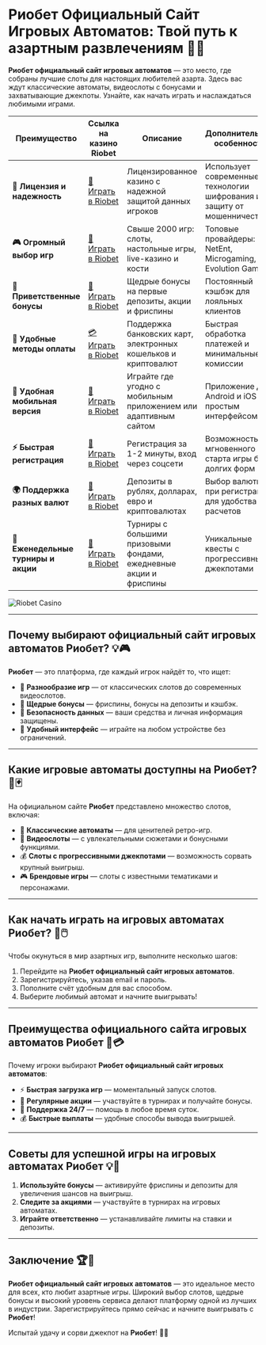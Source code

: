 # Риобет Официальный Сайт Игровых Автоматов: Твой путь к азартным развлечениям 🎰💎

**Риобет официальный сайт игровых автоматов** — это место, где собраны лучшие слоты для настоящих любителей азарта. Здесь вас ждут классические автоматы, видеослоты с бонусами и захватывающие джекпоты. Узнайте, как начать играть и наслаждаться любимыми играми.

| **Преимущество**                      | **Ссылка на казино Riobet**                | **Описание**                                       | **Дополнительные особенности**                     |
|----------------------------------------|--------------------------------------------|--------------------------------------------------|--------------------------------------------------|
| **🎰 Лицензия и надежность**           | [💎 Играть в Riobet](https://brandplay.link/7xBLTPyj) | Лицензированное казино с надежной защитой данных игроков | Использует современные технологии шифрования и защиту от мошенничества |
| **🎮 Огромный выбор игр**              | [🎉 Играть в Riobet](https://brandplay.link/7xBLTPyj) | Свыше 2000 игр: слоты, настольные игры, live-казино и кости | Топовые провайдеры: NetEnt, Microgaming, Evolution Gaming |
| **🎁 Приветственные бонусы**          | [🎯 Играть в Riobet](https://brandplay.link/7xBLTPyj) | Щедрые бонусы на первые депозиты, акции и фриспины | Постоянный кэшбэк для лояльных клиентов |
| **💸 Удобные методы оплаты**           | [💳 Играть в Riobet](https://brandplay.link/7xBLTPyj) | Поддержка банковских карт, электронных кошельков и криптовалют | Быстрая обработка платежей и минимальные комиссии |
| **📱 Удобная мобильная версия**        | [🚀 Играть в Riobet](https://brandplay.link/7xBLTPyj) | Играйте где угодно с мобильным приложением или адаптивным сайтом | Приложение для Android и iOS с простым интерфейсом |
| **⚡ Быстрая регистрация**             | [🔑 Играть в Riobet](https://brandplay.link/7xBLTPyj) | Регистрация за 1-2 минуты, вход через соцсети | Возможность мгновенного старта игры без долгих форм |
| **🌍 Поддержка разных валют**          | [💸 Играть в Riobet](https://brandplay.link/7xBLTPyj) | Депозиты в рублях, долларах, евро и криптовалютах | Выбор валюты при регистрации для удобства расчетов |
| **🏅 Еженедельные турниры и акции**    | [🎲 Играть в Riobet](https://brandplay.link/7xBLTPyj) | Турниры с большими призовыми фондами, ежедневные акции и фриспины | Уникальные квесты с прогрессивными джекпотами |

![Riobet Casino](https://www.bragazeta.ru/wp-content/uploads/2023/06/riobet1.webp)

---

## Почему выбирают официальный сайт игровых автоматов Риобет? 💡🎮

**Риобет** — это платформа, где каждый игрок найдёт то, что ищет:

- 🎰 **Разнообразие игр** — от классических слотов до современных видеослотов.
- 🎁 **Щедрые бонусы** — фриспины, бонусы на депозиты и кэшбэк.
- 🔐 **Безопасность данных** — ваши средства и личная информация защищены.
- 📱 **Удобный интерфейс** — играйте на любом устройстве без ограничений.

---

## Какие игровые автоматы доступны на Риобет? 🎡🃏

На официальном сайте **Риобет** представлено множество слотов, включая:

- 🌟 **Классические автоматы** — для ценителей ретро-игр.
- 🎥 **Видеослоты** — с увлекательными сюжетами и бонусными функциями.
- 💰 **Слоты с прогрессивными джекпотами** — возможность сорвать крупный выигрыш.
- 🎮 **Брендовые игры** — слоты с известными тематиками и персонажами.

---

## Как начать играть на игровых автоматах Риобет? 🚀🖱️

Чтобы окунуться в мир азартных игр, выполните несколько шагов:

1. Перейдите на **Риобет официальный сайт игровых автоматов**.
2. Зарегистрируйтесь, указав email и пароль.
3. Пополните счёт удобным для вас способом.
4. Выберите любимый автомат и начните выигрывать!

---

## Преимущества официального сайта игровых автоматов Риобет 🌟💳

Почему игроки выбирают **Риобет официальный сайт игровых автоматов**:

- ⚡ **Быстрая загрузка игр** — моментальный запуск слотов.
- 🎀 **Регулярные акции** — участвуйте в турнирах и получайте бонусы.
- 💬 **Поддержка 24/7** — помощь в любое время суток.
- 💰 **Быстрые выплаты** — удобные способы вывода выигрышей.

---

## Советы для успешной игры на игровых автоматах Риобет 💡🎯

1. **Используйте бонусы** — активируйте фриспины и депозиты для увеличения шансов на выигрыш.
2. **Следите за акциями** — участвуйте в турнирах на игровых автоматах.
3. **Играйте ответственно** — устанавливайте лимиты на ставки и депозиты.

---

## Заключение 🏆🎉

**Риобет официальный сайт игровых автоматов** — это идеальное место для всех, кто любит азартные игры. Широкий выбор слотов, щедрые бонусы и высокий уровень сервиса делают платформу одной из лучших в индустрии. Зарегистрируйтесь прямо сейчас и начните выигрывать с **Риобет**!

Испытай удачу и сорви джекпот на **Риобет**! 🎰🌟
